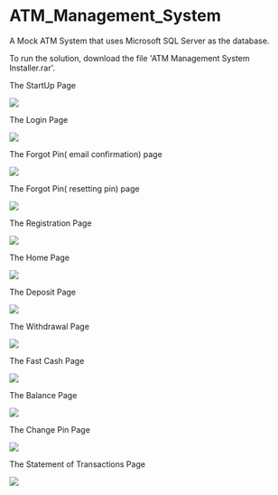 # ATM_Management_System
A Mock ATM System that uses Microsoft SQL Server as the database.

To run the solution, download the file 'ATM Management System Installer.rar'.

The StartUp Page

<img src = "Images/Opening Page.png">

The Login Page

<img src = "Images/Login Page.png">

The Forgot Pin( email confirmation) page

<img src = "Images/Forgot Pin( email confirmation) page.png">

The Forgot Pin( resetting pin) page

<img src = "Images/Forgot Pin( resetting pin) page.png">

The Registration Page

<img src = "Images/Registration Page.png">

The Home Page

<img src = "Images/Home Page.png">

The Deposit Page

<img src = "Images/Deposit Page.png">

The Withdrawal Page

<img src = "Images/Withdrawal Page.png">

The Fast Cash Page

<img src = "Images/Fast Cash Page.png">

The Balance Page

<img src = "Images/Balance Page.png">

The Change Pin Page

<img src = "Images/Change Pin Page.png">

The Statement of Transactions Page

<img src = "Images/Statement Page.png">
